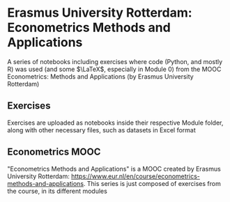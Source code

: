 # Erasmus University Rotterdam: Econometrics Methods and Applications
A series of notebooks including exercises where code (Python, and mostly R) was used (and some $\LaTeX$, especially in Module 0) from the MOOC Econometrics: Methods and Applications (by Erasmus University Rotterdam)

## Exercises
Exercises are uploaded as notebooks inside their respective Module folder, along with other necessary files, such as datasets in Excel format

## Econometrics MOOC
"Econometrics Methods and Applications" is a MOOC created by Erasmus University Rotterdam: https://www.eur.nl/en/course/econometrics-methods-and-applications. This series is just composed of exercises from the course, in its different modules
